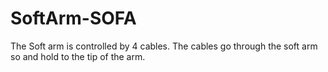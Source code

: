 # SoftArm-SOFA
The Soft arm is controlled by 4 cables. The cables go through the soft arm so and hold to the tip of the arm.
